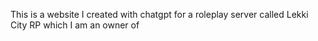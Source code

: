 This is a website I created with chatgpt for a roleplay server called Lekki City RP which I am an owner of 
